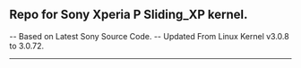 Repo for Sony Xperia P Sliding_XP kernel.
---------------------------------------------------
-- Based on Latest Sony Source Code.
-- Updated From Linux Kernel v3.0.8 to 3.0.72.

---------------------------------------------------
